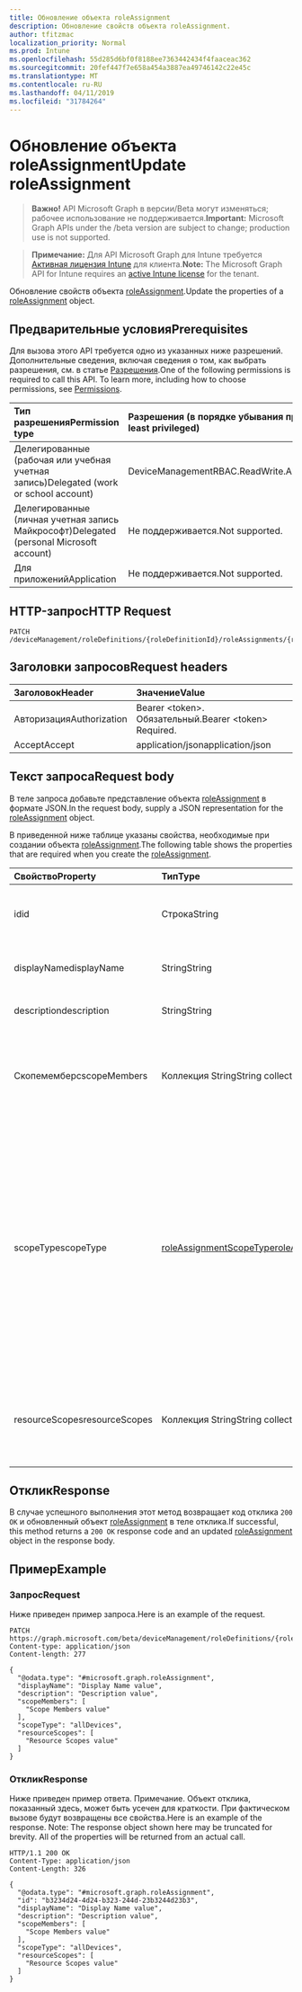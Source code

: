 ```yaml
---
title: Обновление объекта roleAssignment
description: Обновление свойств объекта roleAssignment.
author: tfitzmac
localization_priority: Normal
ms.prod: Intune
ms.openlocfilehash: 55d285d6bf0f8188ee7363442434f4faaceac362
ms.sourcegitcommit: 20fef447f7e658a454a3887ea49746142c22e45c
ms.translationtype: MT
ms.contentlocale: ru-RU
ms.lasthandoff: 04/11/2019
ms.locfileid: "31784264"
---
```

# <a name="update-roleassignment"></a><span data-ttu-id="9808a-103">Обновление объекта roleAssignment</span><span class="sxs-lookup"><span data-stu-id="9808a-103">Update roleAssignment</span></span>

> <span data-ttu-id="9808a-104">**Важно!** API Microsoft Graph в версии/Beta могут изменяться; рабочее использование не поддерживается.</span><span class="sxs-lookup"><span data-stu-id="9808a-104">**Important:** Microsoft Graph APIs under the /beta version are subject to change; production use is not supported.</span></span>

> <span data-ttu-id="9808a-105">**Примечание:** Для API Microsoft Graph для Intune требуется [Активная лицензия Intune](https://go.microsoft.com/fwlink/?linkid=839381) для клиента.</span><span class="sxs-lookup"><span data-stu-id="9808a-105">**Note:** The Microsoft Graph API for Intune requires an [active Intune license](https://go.microsoft.com/fwlink/?linkid=839381) for the tenant.</span></span>

<span data-ttu-id="9808a-106">Обновление свойств объекта [roleAssignment](../resources/intune-rbac-roleassignment.md).</span><span class="sxs-lookup"><span data-stu-id="9808a-106">Update the properties of a [roleAssignment](../resources/intune-rbac-roleassignment.md) object.</span></span>

## <a name="prerequisites"></a><span data-ttu-id="9808a-107">Предварительные условия</span><span class="sxs-lookup"><span data-stu-id="9808a-107">Prerequisites</span></span>
<span data-ttu-id="9808a-p101">Для вызова этого API требуется одно из указанных ниже разрешений. Дополнительные сведения, включая сведения о том, как выбрать разрешения, см. в статье [Разрешения](/graph/permissions-reference).</span><span class="sxs-lookup"><span data-stu-id="9808a-p101">One of the following permissions is required to call this API. To learn more, including how to choose permissions, see [Permissions](/graph/permissions-reference).</span></span>

|<span data-ttu-id="9808a-110">Тип разрешения</span><span class="sxs-lookup"><span data-stu-id="9808a-110">Permission type</span></span>|<span data-ttu-id="9808a-111">Разрешения (в порядке убывания привилегий)</span><span class="sxs-lookup"><span data-stu-id="9808a-111">Permissions (from most to least privileged)</span></span>|
|:---|:---|
|<span data-ttu-id="9808a-112">Делегированные (рабочая или учебная учетная запись)</span><span class="sxs-lookup"><span data-stu-id="9808a-112">Delegated (work or school account)</span></span>|<span data-ttu-id="9808a-113">DeviceManagementRBAC.ReadWrite.All</span><span class="sxs-lookup"><span data-stu-id="9808a-113">DeviceManagementRBAC.ReadWrite.All</span></span>|
|<span data-ttu-id="9808a-114">Делегированные (личная учетная запись Майкрософт)</span><span class="sxs-lookup"><span data-stu-id="9808a-114">Delegated (personal Microsoft account)</span></span>|<span data-ttu-id="9808a-115">Не поддерживается.</span><span class="sxs-lookup"><span data-stu-id="9808a-115">Not supported.</span></span>|
|<span data-ttu-id="9808a-116">Для приложений</span><span class="sxs-lookup"><span data-stu-id="9808a-116">Application</span></span>|<span data-ttu-id="9808a-117">Не поддерживается.</span><span class="sxs-lookup"><span data-stu-id="9808a-117">Not supported.</span></span>|

## <a name="http-request"></a><span data-ttu-id="9808a-118">HTTP-запрос</span><span class="sxs-lookup"><span data-stu-id="9808a-118">HTTP Request</span></span>
<!-- {
  "blockType": "ignored"
}
-->
``` http
PATCH /deviceManagement/roleDefinitions/{roleDefinitionId}/roleAssignments/{roleAssignmentId}
```

## <a name="request-headers"></a><span data-ttu-id="9808a-119">Заголовки запросов</span><span class="sxs-lookup"><span data-stu-id="9808a-119">Request headers</span></span>
|<span data-ttu-id="9808a-120">Заголовок</span><span class="sxs-lookup"><span data-stu-id="9808a-120">Header</span></span>|<span data-ttu-id="9808a-121">Значение</span><span class="sxs-lookup"><span data-stu-id="9808a-121">Value</span></span>|
|:---|:---|
|<span data-ttu-id="9808a-122">Авторизация</span><span class="sxs-lookup"><span data-stu-id="9808a-122">Authorization</span></span>|<span data-ttu-id="9808a-123">Bearer &lt;token&gt;. Обязательный.</span><span class="sxs-lookup"><span data-stu-id="9808a-123">Bearer &lt;token&gt; Required.</span></span>|
|<span data-ttu-id="9808a-124">Accept</span><span class="sxs-lookup"><span data-stu-id="9808a-124">Accept</span></span>|<span data-ttu-id="9808a-125">application/json</span><span class="sxs-lookup"><span data-stu-id="9808a-125">application/json</span></span>|

## <a name="request-body"></a><span data-ttu-id="9808a-126">Текст запроса</span><span class="sxs-lookup"><span data-stu-id="9808a-126">Request body</span></span>
<span data-ttu-id="9808a-127">В теле запроса добавьте представление объекта [roleAssignment](../resources/intune-rbac-roleassignment.md) в формате JSON.</span><span class="sxs-lookup"><span data-stu-id="9808a-127">In the request body, supply a JSON representation for the [roleAssignment](../resources/intune-rbac-roleassignment.md) object.</span></span>

<span data-ttu-id="9808a-128">В приведенной ниже таблице указаны свойства, необходимые при создании объекта [roleAssignment](../resources/intune-rbac-roleassignment.md).</span><span class="sxs-lookup"><span data-stu-id="9808a-128">The following table shows the properties that are required when you create the [roleAssignment](../resources/intune-rbac-roleassignment.md).</span></span>

|<span data-ttu-id="9808a-129">Свойство</span><span class="sxs-lookup"><span data-stu-id="9808a-129">Property</span></span>|<span data-ttu-id="9808a-130">Тип</span><span class="sxs-lookup"><span data-stu-id="9808a-130">Type</span></span>|<span data-ttu-id="9808a-131">Описание</span><span class="sxs-lookup"><span data-stu-id="9808a-131">Description</span></span>|
|:---|:---|:---|
|<span data-ttu-id="9808a-132">id</span><span class="sxs-lookup"><span data-stu-id="9808a-132">id</span></span>|<span data-ttu-id="9808a-133">Строка</span><span class="sxs-lookup"><span data-stu-id="9808a-133">String</span></span>|<span data-ttu-id="9808a-134">Ключ объекта.</span><span class="sxs-lookup"><span data-stu-id="9808a-134">Key of the entity.</span></span> <span data-ttu-id="9808a-135">Это свойство доступно только для чтения и создается автоматически.</span><span class="sxs-lookup"><span data-stu-id="9808a-135">This is read-only and automatically generated.</span></span>|
|<span data-ttu-id="9808a-136">displayName</span><span class="sxs-lookup"><span data-stu-id="9808a-136">displayName</span></span>|<span data-ttu-id="9808a-137">String</span><span class="sxs-lookup"><span data-stu-id="9808a-137">String</span></span>|<span data-ttu-id="9808a-138">Отображаемое или понятное имя назначения роли.</span><span class="sxs-lookup"><span data-stu-id="9808a-138">The display or friendly name of the role Assignment.</span></span>|
|<span data-ttu-id="9808a-139">description</span><span class="sxs-lookup"><span data-stu-id="9808a-139">description</span></span>|<span data-ttu-id="9808a-140">String</span><span class="sxs-lookup"><span data-stu-id="9808a-140">String</span></span>|<span data-ttu-id="9808a-141">Описание назначения роли.</span><span class="sxs-lookup"><span data-stu-id="9808a-141">Description of the Role Assignment.</span></span>|
|<span data-ttu-id="9808a-142">Скопемемберс</span><span class="sxs-lookup"><span data-stu-id="9808a-142">scopeMembers</span></span>|<span data-ttu-id="9808a-143">Коллекция String</span><span class="sxs-lookup"><span data-stu-id="9808a-143">String collection</span></span>|<span data-ttu-id="9808a-144">Список идентификаторов групп безопасности с элементами области применения ролей.</span><span class="sxs-lookup"><span data-stu-id="9808a-144">List of ids of role scope member security groups.</span></span>  <span data-ttu-id="9808a-145">Эти идентификаторы берутся из Azure Active Directory.</span><span class="sxs-lookup"><span data-stu-id="9808a-145">These are IDs from Azure Active Directory.</span></span>|
|<span data-ttu-id="9808a-146">scopeType</span><span class="sxs-lookup"><span data-stu-id="9808a-146">scopeType</span></span>|[<span data-ttu-id="9808a-147">roleAssignmentScopeType</span><span class="sxs-lookup"><span data-stu-id="9808a-147">roleAssignmentScopeType</span></span>](../resources/intune-rbac-roleassignmentscopetype.md)|<span data-ttu-id="9808a-148">Задает тип области для назначения роли.</span><span class="sxs-lookup"><span data-stu-id="9808a-148">Specifies the type of scope for a Role Assignment.</span></span> <span data-ttu-id="9808a-149">Тип по умолчанию "Ресаурцескопе" позволяет назначать Ресаурцескопес.</span><span class="sxs-lookup"><span data-stu-id="9808a-149">Default type 'ResourceScope' allows assignment of ResourceScopes.</span></span> <span data-ttu-id="9808a-150">Для "Аллдевицес", "Алллиценседусерс" и "Аллдевицесандлиценседусерс" свойство Ресаурцескопес должно оставаться пустым.</span><span class="sxs-lookup"><span data-stu-id="9808a-150">For 'AllDevices', 'AllLicensedUsers', and 'AllDevicesAndLicensedUsers', the ResourceScopes property should be left empty.</span></span> <span data-ttu-id="9808a-151">Возможные значения: `resourceScope`, `allDevices`, `allLicensedUsers`, `allDevicesAndLicensedUsers`.</span><span class="sxs-lookup"><span data-stu-id="9808a-151">Possible values are: `resourceScope`, `allDevices`, `allLicensedUsers`, `allDevicesAndLicensedUsers`.</span></span>|
|<span data-ttu-id="9808a-152">resourceScopes</span><span class="sxs-lookup"><span data-stu-id="9808a-152">resourceScopes</span></span>|<span data-ttu-id="9808a-153">Коллекция String</span><span class="sxs-lookup"><span data-stu-id="9808a-153">String collection</span></span>|<span data-ttu-id="9808a-154">Список идентификаторов групп безопасности с элементами области применения ролей.</span><span class="sxs-lookup"><span data-stu-id="9808a-154">List of ids of role scope member security groups.</span></span>  <span data-ttu-id="9808a-155">Эти идентификаторы берутся из Azure Active Directory.</span><span class="sxs-lookup"><span data-stu-id="9808a-155">These are IDs from Azure Active Directory.</span></span>|



## <a name="response"></a><span data-ttu-id="9808a-156">Отклик</span><span class="sxs-lookup"><span data-stu-id="9808a-156">Response</span></span>
<span data-ttu-id="9808a-157">В случае успешного выполнения этот метод возвращает код отклика `200 OK` и обновленный объект [roleAssignment](../resources/intune-rbac-roleassignment.md) в теле отклика.</span><span class="sxs-lookup"><span data-stu-id="9808a-157">If successful, this method returns a `200 OK` response code and an updated [roleAssignment](../resources/intune-rbac-roleassignment.md) object in the response body.</span></span>

## <a name="example"></a><span data-ttu-id="9808a-158">Пример</span><span class="sxs-lookup"><span data-stu-id="9808a-158">Example</span></span>

### <a name="request"></a><span data-ttu-id="9808a-159">Запрос</span><span class="sxs-lookup"><span data-stu-id="9808a-159">Request</span></span>
<span data-ttu-id="9808a-160">Ниже приведен пример запроса.</span><span class="sxs-lookup"><span data-stu-id="9808a-160">Here is an example of the request.</span></span>
``` http
PATCH https://graph.microsoft.com/beta/deviceManagement/roleDefinitions/{roleDefinitionId}/roleAssignments/{roleAssignmentId}
Content-type: application/json
Content-length: 277

{
  "@odata.type": "#microsoft.graph.roleAssignment",
  "displayName": "Display Name value",
  "description": "Description value",
  "scopeMembers": [
    "Scope Members value"
  ],
  "scopeType": "allDevices",
  "resourceScopes": [
    "Resource Scopes value"
  ]
}
```

### <a name="response"></a><span data-ttu-id="9808a-161">Отклик</span><span class="sxs-lookup"><span data-stu-id="9808a-161">Response</span></span>
<span data-ttu-id="9808a-p106">Ниже приведен пример ответа. Примечание. Объект отклика, показанный здесь, может быть усечен для краткости. При фактическом вызове будут возвращены все свойства.</span><span class="sxs-lookup"><span data-stu-id="9808a-p106">Here is an example of the response. Note: The response object shown here may be truncated for brevity. All of the properties will be returned from an actual call.</span></span>
``` http
HTTP/1.1 200 OK
Content-Type: application/json
Content-Length: 326

{
  "@odata.type": "#microsoft.graph.roleAssignment",
  "id": "b3234d24-4d24-b323-244d-23b3244d23b3",
  "displayName": "Display Name value",
  "description": "Description value",
  "scopeMembers": [
    "Scope Members value"
  ],
  "scopeType": "allDevices",
  "resourceScopes": [
    "Resource Scopes value"
  ]
}
```





